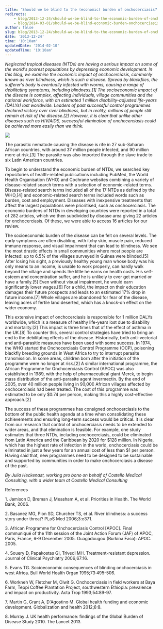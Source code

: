 ```yaml
---
title: 'Should we be blind to the (economic) burden of onchocerciasis?'
redirects:
    - blog/2013-12-24/should-we-be-blind-to-the-economic-burden-of-onchocerciasis
    - blog/2014-03-01/should-we-be-blind-economic-burden-onchocerciasis
author: false
slug: blog/2013-12-24/should-we-be-blind-to-the-economic-burden-of-onchocerciasis
date: '2013-12-24'
time: '10:10am'
updatedDate: '2014-02-10'
updatedTime: '10:10am'
---
```

_Neglected tropical diseases (NTDs) are having a serious impact on some of the world's poorest populations by depressing economic development. In this blog, we examine the economic impact of onchocerciasis, commonly known as river blindness, which is such a disease. Spread by blackflies, the sufferer's body is eventually infested with worms, causing a range of debilitating symptoms, including blindness.[1] The socioeconomic impact of the disease is complex, affecting individuals, village communities and the national workforce, with an estimated 1 million disability-adjusted life-years (DALYs) lost worldwide. Leaders of past successful control programmes declared victory over river blindness, but in reality, millions of people still remain at risk of the disease.[2] However, it is clear that unlike other diseases such as HIV/AIDS, successful elimination of onchocerciasis could be achieved more easily than we think._

![](/images/uploads/onchocerciasis.jpg)

The parasitic nematode causing the disease is rife in 27 sub-Saharan African countries, with around 37 million people infected, and 90 million more at risk.[3] The parasite was also imported through the slave trade to six Latin American countries.

To begin to understand the economic burden of NTDs, we searched key repositories of health-related publications including PubMed, the World Health Organisation (WHO) and Cochrane websites combining a variety of disease-related search terms with a selection of economic-related terms. Disease-related search terms included all of the 17 NTDs as defined by the WHO,[4] and economic-related search terms included words such as burden, cost and employment. Diseases with inexpensive treatments that affect the largest populations were prioritised, such as onchocerciasis. The economic burdens of NTDs in developing countries were reported in a total of 282 articles, which we then subdivided by disease area giving 22 articles for onchocerciasis. Of these, we were able to access 16 articles for our review.

The socioeconomic burden of the disease can be felt on several levels. The early symptoms are often disabling, with itchy skin, muscle pain, reduced immune response, and visual impairment that can lead to blindness. We see the most drastic effects in small communities where most people are infected: up to 6.5% of the villages surveyed in Guinea were blinded.[5] After losing his sight, a previously healthy young man whose body was his only means to an income, is unable to work properly, can hardly walk beyond the village and spends the little he earns on health costs. His self-esteem and concentration suffer, and he is unlikely to ever get married or have a family.[5] Even without visual impairment, he would earn significantly lower wages.[6] For a child, the impact on their education damages their future prospects and leads to an estimated 17% drop in future income.[7] Whole villages are abandoned for fear of the disease, leaving acres of fertile land deserted, which has a knock-on effect on the wider economy.

This extensive impact of onchocerciasis is responsible for 1 million DALYs worldwide, which is a measure of healthy life-years lost due to disability and mortality.[2] This impact is three times that of the effect of asthma in the UK.[8] To counter this, several control strategies have tried to bring an end to the debilitating effects of the disease. Historically, both anti-vectorial and anti-parasitic measures have been used with some success. In 1974, the WHO started the Onchocerciasis Control Programme (OCP), poisoning blackfly breeding grounds in West Africa to try to interrupt parasite transmission. In some areas, children born after the initiation of the programme were no longer at risk.[2] A similar international programme, the African Programme for Onchocerciasis Control (APOC) was also established in 1989, with the help of pharmaceutical giant Merck, to begin mass distribution of the anti-parasite agent invermectin. By the end of 2005, over 40 million people living in 90,000 African villages affected by onchocerciasis had been treated. The cost of this programme was estimated to be only $0.74 per person, making this a highly cost-effective approach.[2]

The success of these programmes has consigned onchocerciasis to the bottom of the public health agenda at a time when consolidating these achievements and ensuring long-term success would be critical. It is clear from our research that control of onchocerciasis needs to be extended to wider areas, and that elimination is feasible. For example, one study estimates that three NTDs, including onchocerciasis, could be eliminated from Latin America and the Caribbean by 2020 for $128 million. In Nigeria, which has the highest rate of infection in the world, onchocerciasis could be eliminated in just a few years for an annual cost of less than $1 per person. Having said that, new programmes need to be designed to be sustainable and supported by communities in order to make onchocerciasis a disease of the past.

_By Julia Heckenast, working pro bono on behalf of Costello Medical Consulting, with a wider team at Costello Medical Consulting_

<a name="_ENREF_1"></a>

<a name="_ENREF_1"></a>

<a name="_ENREF_1"></a>

<a name="_ENREF_1"></a>

References

1\. Jamison D, Breman J, Measham A, et al. Priorities in Health. The World Bank, 2006.

2\. Basanez MG, Pion SD, Churcher TS, et al. River blindness: a success story under threat? PLoS Med 2006;3:e371.

3\. African Programme for Onchocerciasis Control [APOC]. Final communiqué of the 11th session of the Joint Action Forum (JAF) of APOC, Paris, France, 6-9 December 2005\. Ouagadougou (Burkina Faso): APOC. 2005.

4\. Souery D, Papakostas GI, Trivedi MH. Treatment-resistant depression. Journal of Clinical Psychiatry 2006;67:16.

5\. Evans TG. Socioeconomic consequences of blinding onchocerciasis in west Africa. Bull World Health Organ 1995;73:495-506.

6\. Workneh W, Fletcher M, Olwit G. Onchocerciasis in field workers at Baya Farm, Teppi Coffee Plantation Project, southwestern Ethiopia: prevalence and impact on productivity. Acta Trop 1993;54:89-97.

7\. Martin G, Grant A, D'Agostino M. Global health funding and economic development. Globalization and health 2012;8:8.

8\. Murray J. UK health performance: findings of the Global Burden of Disease Study 2010\. The Lancet 2013.